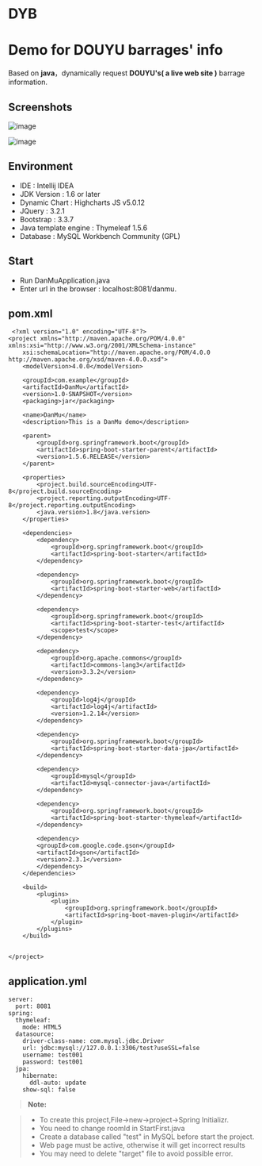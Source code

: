 # DYB

**Demo for DOUYU barrages' info**
===================

Based on **java**，dynamically request **DOUYU's( a live web site )** barrage information.

Screenshots
-------------
![image](http://github.com/lslxy1021/DYB/raw/master/images/dmchart.png)

![image](http://github.com/lslxy1021/DYB/raw/master/images/dmtable.png)  
 

Environment
-------------

 - IDE : Intellij  IDEA 
 - JDK Version : 1.6 or later
 - Dynamic Chart : Highcharts JS v5.0.12
 - JQuery : 3.2.1
 - Bootstrap : 3.3.7
 - Java template engine : Thymeleaf 1.5.6
 - Database : MySQL Workbench Community (GPL)
 
Start
-------------
 - Run DanMuApplication.java
 - Enter url in the browser : localhost:8081/danmu.

**pom.xml**
-------------------

   

     <?xml version="1.0" encoding="UTF-8"?>
    <project xmlns="http://maven.apache.org/POM/4.0.0" xmlns:xsi="http://www.w3.org/2001/XMLSchema-instance"
    	xsi:schemaLocation="http://maven.apache.org/POM/4.0.0 http://maven.apache.org/xsd/maven-4.0.0.xsd">
    	<modelVersion>4.0.0</modelVersion>
    
    	<groupId>com.example</groupId>
    	<artifactId>DanMu</artifactId>
    	<version>1.0-SNAPSHOT</version>
    	<packaging>jar</packaging>
    
    	<name>DanMu</name>
    	<description>This is a DanMu demo</description>
    
    	<parent>
    		<groupId>org.springframework.boot</groupId>
    		<artifactId>spring-boot-starter-parent</artifactId>
    		<version>1.5.6.RELEASE</version>
    	</parent>
    
    	<properties>
    		<project.build.sourceEncoding>UTF-8</project.build.sourceEncoding>
    		<project.reporting.outputEncoding>UTF-8</project.reporting.outputEncoding>
    		<java.version>1.8</java.version>
    	</properties>
    
    	<dependencies>
    		<dependency>
    			<groupId>org.springframework.boot</groupId>
    			<artifactId>spring-boot-starter</artifactId>
    		</dependency>
    
    		<dependency>
    			<groupId>org.springframework.boot</groupId>
    			<artifactId>spring-boot-starter-web</artifactId>
    		</dependency>
    
    		<dependency>
    			<groupId>org.springframework.boot</groupId>
    			<artifactId>spring-boot-starter-test</artifactId>
    			<scope>test</scope>
    		</dependency>
    
    		<dependency>
    			<groupId>org.apache.commons</groupId>
    			<artifactId>commons-lang3</artifactId>
    			<version>3.3.2</version>
    		</dependency>
    
    		<dependency>
    			<groupId>log4j</groupId>
    			<artifactId>log4j</artifactId>
    			<version>1.2.14</version>
    		</dependency>
    
            <dependency>
                <groupId>org.springframework.boot</groupId>
                <artifactId>spring-boot-starter-data-jpa</artifactId>
            </dependency>
    
            <dependency>
                <groupId>mysql</groupId>
                <artifactId>mysql-connector-java</artifactId>
            </dependency>
    
    		<dependency>
    			<groupId>org.springframework.boot</groupId>
    			<artifactId>spring-boot-starter-thymeleaf</artifactId>
    		</dependency>
    
    		<dependency>
    		<groupId>com.google.code.gson</groupId>
    		<artifactId>gson</artifactId>
    		<version>2.3.1</version>
    	    </dependency>
    	</dependencies>
    
    	<build>
    		<plugins>
    			<plugin>
    				<groupId>org.springframework.boot</groupId>
    				<artifactId>spring-boot-maven-plugin</artifactId>
    			</plugin>
    		</plugins>
    	</build>
    
    
    </project>

**application.yml**
-------------------

    server:
      port: 8081
    spring:
      thymeleaf:
        mode: HTML5
      datasource:
        driver-class-name: com.mysql.jdbc.Driver
        url: jdbc:mysql://127.0.0.1:3306/test?useSSL=false
        username: test001
        password: test001
      jpa:
        hibernate:
          ddl-auto: update
        show-sql: false
        
> **Note:**

> - To create this project,File->new->project->Spring Initializr.
> - You need to change roomId in StartFirst.java 
> - Create a database called "test" in MySQL before start the project.
> - Web page must be active, otherwise it will get incorrect results
> - You may need to delete "target" file to avoid possible error.
